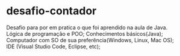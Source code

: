 # desafio-contador
Desafio para por em pratica o que foi aprendido na aula de Java.  
Lógica de programação e POO;  Conhecimentos básicos(Java);  
Computador com SO de sua preferência(Windows, Linux, Mac OS);  
IDE (Visual Studio Code, Eclipse, etc);

